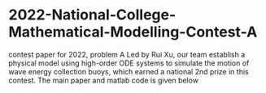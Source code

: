 # 2022-National-College-Mathematical-Modelling-Contest-A
contest paper for 2022, problem A
Led by Rui Xu, our team establish a physical model using high-order ODE systems to simulate the motion of wave energy collection buoys, which earned a national 2nd prize in this contest.
The main paper and matlab code is given below
